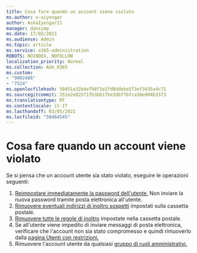 ```yaml
---
title: Cosa fare quando un account viene violato
ms.author: v-aiyengar
author: AshaIyengar21
manager: dansimp
ms.date: 17/02/2021
ms.audience: Admin
ms.topic: article
ms.service: o365-administration
ROBOTS: NOINDEX, NOFOLLOW
localization_priority: Normal
ms.collection: Adm_O365
ms.custom:
- "9002486"
- "7524"
ms.openlocfilehash: 50451a32b4e798f3e2fd8ddebe573ef3435a4c71
ms.sourcegitcommit: 251e2e82571fb3bb1fbe3dbf7bfca30e004b3373
ms.translationtype: MT
ms.contentlocale: it-IT
ms.lasthandoff: 03/05/2021
ms.locfileid: "50464545"
---
```

# <a name="what-to-do-when-an-account-is-hacked"></a>Cosa fare quando un account viene violato

Se si pensa che un account utente sia stato violato, eseguire le operazioni seguenti:

1. [Reimpostare immediatamente la password dell'utente.](https://go.microsoft.com/fwlink/?linkid=2103704)  Non inviare la nuova password tramite posta elettronica all'utente.
1. [Rimuovere eventuali indirizzi di inoltro sospetti](https://go.microsoft.com/fwlink/?linkid=2103705) impostati sulla cassetta postale.
1. [Rimuovere tutte le regole di inoltro](https://go.microsoft.com/fwlink/?linkid=2103706) impostate nella cassetta postale.
1. Se all'utente viene impedito di inviare messaggi di posta elettronica, verificare che l'account non sia stato compromesso e quindi rimuoverlo dalla [pagina Utenti con restrizioni.](https://go.microsoft.com/fwlink/?linkid=2103706)
1. Rimuovere l'account utente da qualsiasi [gruppo di ruoli amministrativi.](https://go.microsoft.com/fwlink/?linkid=2092294)